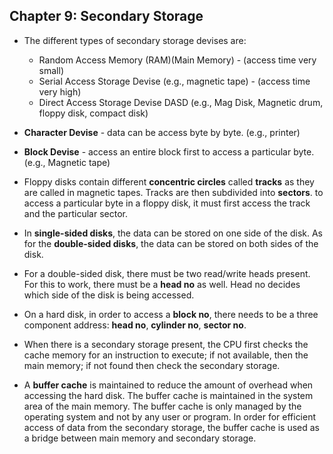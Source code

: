 ## Chapter 9: Secondary Storage

- The different types of secondary storage devises are:
  + Random Access Memory (RAM)(Main Memory) - (access time very small)
  + Serial Access Storage Devise (e.g., magnetic tape) - (access time very high)
  + Direct Access Storage Devise DASD (e.g., Mag Disk, Magnetic drum, floppy disk, compact disk)

- __Character Devise__ - data can be access byte by byte. (e.g., printer)

- __Block Devise__ - access an entire block first to access a particular byte. (e.g., Magnetic tape)

- Floppy disks contain different __concentric circles__ called __tracks__ as they are called in magnetic tapes. Tracks are then subdivided into __sectors__. to access a particular byte in a floppy disk, it must first access the track and the particular sector. 

- In __single-sided disks__, the data can be stored on one side of the disk. As for the __double-sided disks__, the data can be stored on both sides of the disk.

- For a double-sided disk, there must be two read/write heads present. For this to work, there must be a __head no__ as well. Head no decides which side of the disk is being accessed. 

- On a hard disk, in order to access a __block no__, there needs to be a three component address: __head no__, __cylinder no__, __sector no__.

- When there is a secondary storage present, the CPU first checks the cache memory for an instruction to execute; if not available, then the main memory; if not found then check the secondary storage.

- A __buffer cache__ is maintained to reduce the amount of overhead when accessing the hard disk. The buffer cache is maintained in the system area of the main memory. The buffer cache is only managed by the operating system and not by any user or program. In order for efficient access of data from the secondary storage, the buffer cache is used as a bridge between main memory and secondary storage.  
